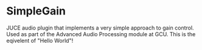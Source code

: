 # SimpleGain
JUCE audio plugin that implements a very simple approach to gain control.  Used as part of the Advanced Audio Processing module at GCU.
This is the eqivelent of "Hello World"!
